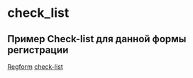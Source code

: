 # check_list
## Пример Check-list для данной формы регистрации
[Regform](https://github.com/PyroJombie/PyroJombie/blob/main/pic/Register_form.jpg)
[check-list](https://github.com/PyroJombie/PyroJombie/blob/main/pic/check_list.jpg)